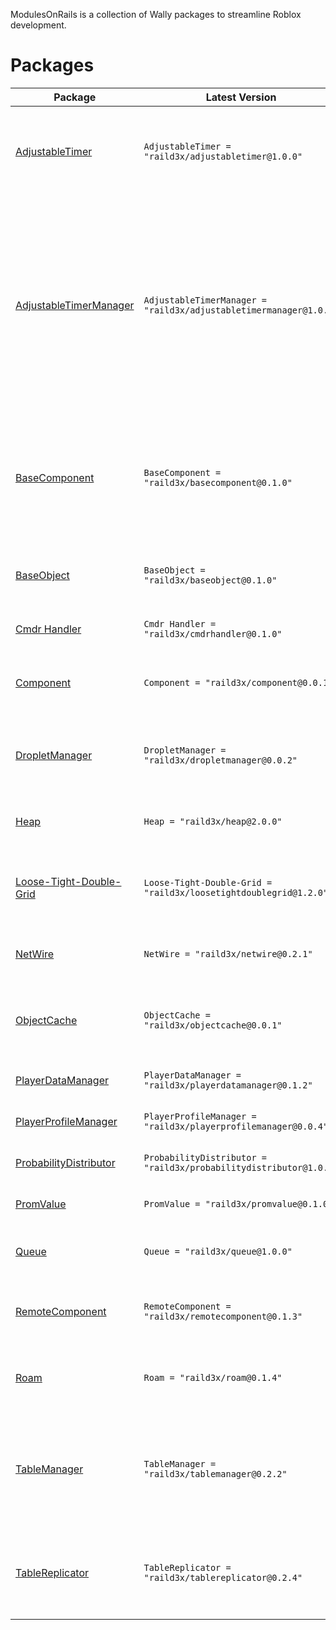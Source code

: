ModulesOnRails is a collection of Wally packages to streamline Roblox development.

# Packages

| Package | Latest Version | Description |
|---------|----------------|-------------|
| [AdjustableTimer](https://raild3x.github.io/ModulesOnRails/api/AdjustableTimer) | `AdjustableTimer = "raild3x/adjustabletimer@1.0.0"` | A timer class that can be easily adjusted and paused without constant ticking. |
| [AdjustableTimerManager](https://raild3x.github.io/ModulesOnRails/api/AdjustableTimerManager) | `AdjustableTimerManager = "raild3x/adjustabletimermanager@1.0.1"` | A replication manager for AdjustableTimer that allows for easy synchronization across clients in a Roblox game. It handles the replication of timer states and adjustments, ensuring that all clients have a consistent view of the timer's status. |
| [BaseComponent](https://raild3x.github.io/ModulesOnRails/api/BaseComponent) | `BaseComponent = "raild3x/basecomponent@0.1.0"` | A utility extension to provide helpers for working with signals, janitors, attributes, and properties. *Only works with my Component fork.* |
| [BaseObject](https://raild3x.github.io/ModulesOnRails/api/BaseObject) | `BaseObject = "raild3x/baseobject@0.1.0"` | A base class for creating objects with a lifecycle, janitor, and event system. |
| [Cmdr Handler](https://raild3x.github.io/ModulesOnRails/api/CmdrHandler) | `Cmdr Handler = "raild3x/cmdrhandler@0.1.0"` | A wrapper for eveara/quenty's Cmdr library. |
| [Component](https://raild3x.github.io/ModulesOnRails/api/Component) | `Component = "raild3x/component@0.0.1"` | A fork of Sleitnick's Component class for Roblox. |
| [DropletManager](https://raild3x.github.io/ModulesOnRails/api/DropletManager) | `DropletManager = "raild3x/dropletmanager@0.0.2"` | A Droplet System for managing client-sided collectable items in a game. |
| [Heap](https://raild3x.github.io/ModulesOnRails/api/Heap) | `Heap = "raild3x/heap@2.0.0"` | A generic min/max heap implementation in Luau. |
| [Loose-Tight-Double-Grid](https://raild3x.github.io/ModulesOnRails/api/LooseTightDoubleGrid) | `Loose-Tight-Double-Grid = "raild3x/loosetightdoublegrid@1.2.0"` | A spatial partitioning system to query varied size entities in 2d space. |
| [NetWire](https://raild3x.github.io/ModulesOnRails/api/NetWire) | `NetWire = "raild3x/netwire@0.2.1"` | A networking library based off of sleitnicks comm library. |
| [ObjectCache](https://raild3x.github.io/ModulesOnRails/api/ObjectCache) | `ObjectCache = "raild3x/objectcache@0.0.1"` | A fork of Pyseph's ObjectCache module, with some additional features. |
| [PlayerDataManager](https://raild3x.github.io/ModulesOnRails/api/PlayerDataManager) | `PlayerDataManager = "raild3x/playerdatamanager@0.1.2"` | A class for managing player profiles. |
| [PlayerProfileManager](https://raild3x.github.io/ModulesOnRails/api/PlayerProfileManager) | `PlayerProfileManager = "raild3x/playerprofilemanager@0.0.4"` | A class for managing player profiles. |
| [ProbabilityDistributor](https://raild3x.github.io/ModulesOnRails/api/ProbabilityDistributor) | `ProbabilityDistributor = "raild3x/probabilitydistributor@1.0.6"` | A class for distributing probability. |
| [PromValue](https://raild3x.github.io/ModulesOnRails/api/PromValue) | `PromValue = "raild3x/promvalue@0.1.0"` | An object class that allows for delayed setting |
| [Queue](https://raild3x.github.io/ModulesOnRails/api/Queue) | `Queue = "raild3x/queue@1.0.0"` | A generic queue implementation in luau. |
| [RemoteComponent](https://raild3x.github.io/ModulesOnRails/api/RemoteComponent) | `RemoteComponent = "raild3x/remotecomponent@0.1.3"` | A component extension to provide easy networking functionality. |
| [Roam](https://raild3x.github.io/ModulesOnRails/api/Roam) | `Roam = "raild3x/roam@0.1.4"` | Roam is a service initialization framework for Roblox. |
| [TableManager](https://raild3x.github.io/ModulesOnRails/api/TableManager) | `TableManager = "raild3x/tablemanager@0.2.2"` | A class for managing and observing data in a table. Includes some additional classes for extending functionality. |
| [TableReplicator](https://raild3x.github.io/ModulesOnRails/api/ServerTableReplicator) | `TableReplicator = "raild3x/tablereplicator@0.2.4"` | A set of classes for replicating tables and their changes between server and client with minimal effort. |
